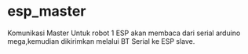 # esp_master
Komunikasi Master Untuk robot 1
ESP akan membaca dari serial arduino mega,kemudian dikirimkan melalui
BT Serial ke ESP slave.